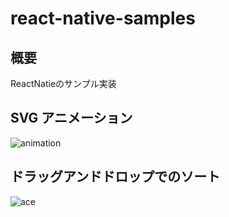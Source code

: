 # react-native-samples

## 概要
ReactNatieのサンプル実装

## SVG アニメーション
![animation](https://user-images.githubusercontent.com/1549408/106835569-e40ea200-66da-11eb-870a-f7776b67315d.gif)



## ドラッグアンドドロップでのソート

![ace](https://user-images.githubusercontent.com/1549408/106835485-c5a8a680-66da-11eb-8902-f829552e9fb0.gif)
